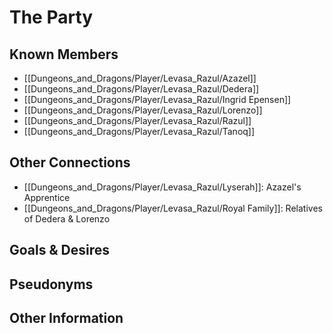 # The Party
## Known Members
- [[Dungeons_and_Dragons/Player/Levasa_Razul/Azazel]]
- [[Dungeons_and_Dragons/Player/Levasa_Razul/Dedera]]
- [[Dungeons_and_Dragons/Player/Levasa_Razul/Ingrid Epensen]]
- [[Dungeons_and_Dragons/Player/Levasa_Razul/Lorenzo]]
- [[Dungeons_and_Dragons/Player/Levasa_Razul/Razul]]
- [[Dungeons_and_Dragons/Player/Levasa_Razul/Tanoq]]

## Other Connections
- [[Dungeons_and_Dragons/Player/Levasa_Razul/Lyserah]]: Azazel's Apprentice
- [[Dungeons_and_Dragons/Player/Levasa_Razul/Royal Family]]: Relatives of Dedera & Lorenzo

## Goals & Desires

## Pseudonyms

## Other Information